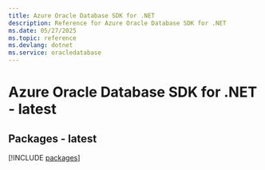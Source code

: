 ```yaml
---
title: Azure Oracle Database SDK for .NET
description: Reference for Azure Oracle Database SDK for .NET
ms.date: 05/27/2025
ms.topic: reference
ms.devlang: dotnet
ms.service: oracledatabase
---
```

# Azure Oracle Database SDK for .NET - latest
## Packages - latest
[!INCLUDE [packages](oracle-database-index.md)]
